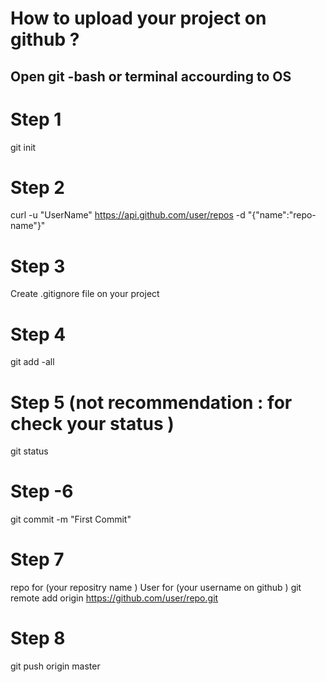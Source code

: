 # How to upload your project on github ?

## Open git -bash or terminal accourding to OS

# Step 1

git init 

# Step 2

curl -u "UserName" https://api.github.com/user/repos -d "{\"name\":\"repo-name\"}"

# Step 3 

Create .gitignore file on your project 

# Step 4

git add -all

# Step 5 (not recommendation : for check your status  )

git status 

# Step -6

git commit -m "First Commit"



# Step 7 
repo for (your repositry name )
User for (your username on github )
git remote add origin https://github.com/user/repo.git


# Step 8 

git push origin master
 



